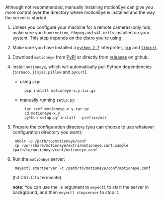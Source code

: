 Although not recommended, manually installing motionEye can give you more control over the directory where motionEye is installed and the way the server is started.

1. Unless you configure your machine for a remote cameras-only hub, make sure you have `motion`, `ffmpeg` and `v4l-utils` installed on your system. This step depends on the distro you're using.

2. Make sure you have Installed a [`python 2.7`](https://www.python.org/) interpreter, [`pip`](https://pip.pypa.io/en/stable/installing.html) and [`libcurl`](http://curl.haxx.se/libcurl/).

3. Download `motioneye` from [PyPI](https://pypi.python.org/pypi/motioneye#downloads) or directly from [releases](https://github.com/ccrisan/motioneye/releases) on github.

4. Install `motioneye`, which will automatically pull Python dependencies (`tornado`, `jinja2`, `pillow` and `pycurl`).

    * using `pip`:

            pip install motioneye-x.y.tar.gz

    * manually running `setup.py`:

            tar zxvf motioneye-x.y.tar.gz
            cd motioneye-x.y
            python setup.py install --prefix=/usr

5. Prepare the configuration directory (you can choose to use whatever configuration directory  you want):

        mkdir -p /path/to/motioneye/conf
        cp /usr/share/motioneye/extra/motioneye.conf.sample /path/to/motioneye/conf/motioneye.conf

6. Run the `motionEye` server:

        meyectl startserver -c /path/to/motioneye/conf/motioneye.conf

    (hit Ctrl+C to terminate)

    **note**: You can use the `-b` argument to `meyectl` to start the server in background, and then `meyectl stopserver` to stop it.
